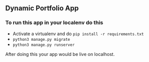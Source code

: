 ## Dynamic Portfolio App 

### To run this app in your localenv do this 
- Activate a virtualenv and do `pip install -r requirements.txt`
- `python3 manage.py migrate`
- `python3 manage.py runserver`

After doing this your app would be live on localhost. 
